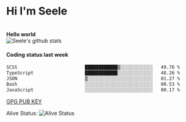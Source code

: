 <h1>Hi I'm Seele</h1>
<br>
<b> Hello world</b>
<br>
<img src="https://github-readme-stats-eight-jade.vercel.app/api?username=Seele0oO&show_icons=true&icon_color=0366d6&bg_color=ffffff&hide_title=true&hide=contribs&include_all_commits=true" alt="Seele's github stats"/>
<br>

<h4>Coding status last week </h4>

<!--START_SECTION:waka-->

```txt
SCSS                         ████████████▒░░░░░░░░░░░░   49.76 %
TypeScript                   ████████████░░░░░░░░░░░░░   48.26 %
JSON                         ▒░░░░░░░░░░░░░░░░░░░░░░░░   01.27 %
Bash                         ░░░░░░░░░░░░░░░░░░░░░░░░░   00.53 %
JavaScript                   ░░░░░░░░░░░░░░░░░░░░░░░░░   00.17 %
```

<!--END_SECTION:waka-->



[GPG PUB KEY](https://keys.openpgp.org/vks/v1/by-fingerprint/3FCE91BF5B9666B55B67213C4C57B7824A5B6680)

Alive Status: ![Alive Status](	https://hc.dvd.moe/badge/60bc779b-9835-415f-9cb9-15fd9d/ZsLaAAbE.svg)
